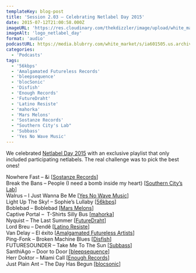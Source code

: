 ```yaml
---
templateKey: blog-post
title: 'Session 2.03 – Celebrating Netlabel Day 2015'
date: 2015-07-12T21:00:58.000Z
imageURL: 'https://res.cloudinary.com/thekdizzler/image/upload/white_market/2015/08/logo_netlabel_day.png'
imageAlt: 'logo_netlabel_day'
format: 'audio'
podcastURL: https://media.blubrry.com/white_market/s/ia601505.us.archive.org/6/items/WhiteMarket20150712Session203/WhiteMarket-20150712-Session203.mp3
categories:
  - 'Podcasts'
tags:
  - '56kbps'
  - 'Amalgamated Futureless Records'
  - 'bleepsequence'
  - 'blocSonic'
  - 'Disfish'
  - 'Enough Records'
  - 'FutureDraht'
  - 'Latino Resiste'
  - 'mahorka'
  - 'Mars Melons'
  - 'Sostanze Records'
  - "Southern City's Lab"
  - 'Subbass'
  - 'Yes No Wave Music'
---
```


We celebrated [Netlabel Day 2015](http://netlabelday.blogspot.co.uk/) with an exclusive playlist that only included participating netlabels. The real challenge was to pick the best ones!

Nowhere Fast – &i \[[Sostanze Records](http://www.sostanzerecords.it/releases/SOSEP052)\]  
Break the Bans – People (I need a bomb inside my heart) \[[Southern City’s Lab](http://freemusicarchive.org/music/Break_The_Bans/Propaganda/)\]  
Walrus – I Just Wanna Be Me \[[Yes No Wave Music](http://yesnowave.com/yesno079/)\]  
Light Up The Sky! – Sophie’s Lullaby \[[56kbps](http://www.56kbpsrecords.org/nightcrawling-lullabies/)\]  
Boblebad – Boblebad \[[Mars Melons](http://www.marsmelons.com/mmx090-boblebad-st/)\]  
Captive Portal –  T-Shirts Silly Bus \[[mahorka](http://mahorka.bandcamp.com/album/somethign-abbadat-ep)\]  
Nyquist – The Last Summer \[[FutureDraht](http://www.futuredraht.de/fudr-21-_nyquist-structures-2/)\]  
Lord Breu – Dendê \[[Latino Resiste](http://latinoresiste.com/2015/07/08/lord-breu-dende/)\]  
Van Delay – El éxito \[[Amalgamated Futureless Artists](https://afapresents.bandcamp.com/album/roncheras)\]  
Ping-Fonk – Broken Machine Blues \[[Disfish](https://disfish.bandcamp.com/album/ping-fonk-organic-music-for-synthetic-people)\]  
FUTURESOUNDER – Take Me To The Sun \[[Subbass](http://subbass.bandcamp.com/album/moscopolis)\]  
SanthiAgo – Door to Door \[[bleepsequence](http://bleepsequence.bandcamp.com/album/blpsq036-daydream)\]  
Herr Doktor – Miami Call \[[Enough Records](http://enoughrecords.scene.org/release/enrmp345)\]  
Just Plain Ant – The Day Has Begun \[[blocsonic](http://blocsonic.com/releases/BSXE0001)\]
